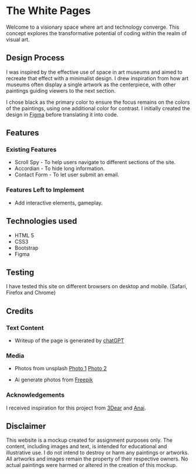 # The White Pages
Welcome to a visionary space where art and technology converge. This concept explores the transformative potential of coding within the realm of visual art.

## Design Process
I was inspired by the effective use of space in art museums and aimed to recreate that effect with a minimalist design. I drew inspiration from how art museums often display a single artwork as the centerpiece, with other paintings guiding viewers to the next section. 

I chose black as the primary color to ensure the focus remains on the colors of the paintings, using one additional color for contrast. I initially created the design in [Figma](https://www.figma.com/proto/hEFzUug7bx6ODKx8qU0Y6S/Portfoilo?node-id=5-2&t=uAGAgzxvSODTRBLf-1) before translating it into code.


## Features

### Existing Features
- Scroll Spy -  To help users navigate to different sections of the site.
- Accordian - To hide long information.
- Contact Form - To let user submit an email. 

### Features Left to Implement
- Add interactive elements, gameplay.


## Technologies used
- HTML 5
- CSS3
- Bootstrap
- Figma


## Testing
I have tested this site on different browsers on desktop and mobile. (Safari, Firefox and Chrome)

## Credits

### Text Content
- Writeup of the page is generated by [chatGPT](https://chat.openai.com/)
  
### Media
- Photos from unsplash
[Photo 1](https://unsplash.com/photos/woman-wearing-white-headdress-while-holding-blue-bowl-painting-Kv1hYl9LlxU)
[Photo 2](https://unsplash.com/photos/woman-in-blue-bikini-bottom-lying-on-blue-textile-jaWqPEPemvU)

- Ai generate photos from [Freepik](https://www.freepik.com/)

### Acknowledgements
I received inspiration for this project from [3Dear](https://www.3dear.se/) and [Anai](https://anaiwood.com/en).


## Disclaimer
This website is a mockup created for assignment purposes only. The content, including images and text, is intended for educational and illustrative use. I do not intend to destroy or harm any paintings or artworks. All artworks and images remain the property of their respective owners. No actual paintings were harmed or altered in the creation of this mockup.
